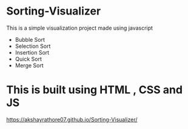 # Sorting-Visualizer
This is a simple visualization project made using javascript
- Bubble Sort
- Selection Sort
- Insertion Sort
- Quick Sort
- Merge Sort

# This is built using HTML , CSS and JS

https://akshayrathore07.github.io/Sorting-Visualizer/
